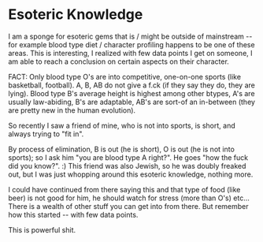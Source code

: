 # Esoteric Knowledge

I am a sponge for esoteric gems that is / might be outside of mainstream -- for example blood type diet / character profiling happens to be one of these areas. This is interesting, I realized with few data points I get on someone, I am able to reach a conclusion on certain aspects on their character.

FACT: Only blood type O's are into competitive, one-on-one sports (like basketball, football). A, B, AB do not give a f.ck (if they say they do, they are lying). Blood type B's average height is highest among other btypes, A's are usually law-abiding, B's are adaptable, AB's are sort-of an in-between (they are pretty new in the human evolution).

So recently I saw a friend of mine, who is not into sports, is short, and always trying to "fit in".

By process of elimination, B is out (he is short), O is out (he is not into sports); so I ask him "you are blood type A right?". He goes "how the fuck did you know?". :) This friend was also Jewish, so he was doubly freaked out, but I was just whopping around this esoteric knowledge, nothing more.

I could have continued from there saying this and that type of food (like beer) is not good for him, he should watch for stress (more than O's) etc... There is a wealth of other stuff you can get into from there. But remember how this started -- with few data points.

This is powerful shit.
